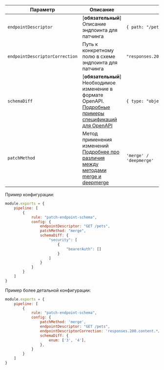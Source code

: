 | Параметр                       | Описание                                               | Пример | Типизация | Дефолтное     |
|--------------------------------|--------------------------------------------------------|---------|------------|---------------|
| `endpointDescriptor`           | [**обязательный**] Описание эндпоинта для патчинга     | `{ path: "/pets", method: "get" }` | `{ path: string, method: string }` | -             |
| `endpointDescriptorCorrection` | Путь к конкретному полю в схеме эндпоинта для патчинга | `"responses.200.content.application/json.schema"` | `string` | -             |
| `schemaDiff`                   | [**обязательный**] Необходимое изменение в формате OpenAPI. [Подробные примеры спецификаций для OpenAPI]({{{rootPath}}}docs/schema-diff{{{langPostfix}}}.md)              | `{ type: "object", properties: { ... } }` | `OpenAPISchema` | -             |
| `patchMethod`                    | Метод применения изменений [Подробнее про различия между методами merge и deepmerge]({{{rootPath}}}docs/merge-vs-deepmerge{{{langPostfix}}}.md)                                                                        | `'merge' /                                                                                                                                                  'deepmerge'` | `enum`                                                                              |  `merge` |

Пример конфигурации:

```js
module.exports = {
    pipeline: [
        {
            rule: "patch-endpoint-schema",
            config: {
                endpointDescriptor: "GET /pets",
                patchMethod: "merge",
                schemaDiff: {
                    "security": [
                        {
                            "bearerAuth": []
                        }
                    ]
                }
            }
        }
    ]
}
```

Пример более детальной конфигурации:

```js
module.exports = {
    pipeline: [
        {
            rule: "patch-endpoint-schema",
            config: {
                patchMethod: 'merge',
                endpointDescriptor: "GET /pets",
                endpointDescriptorCorrection: 'responses.200.content.*/*.schema',
                schemaDiff: {
                    enum: ['3', '4'],
                },
            }
        }
    ]
}
```
